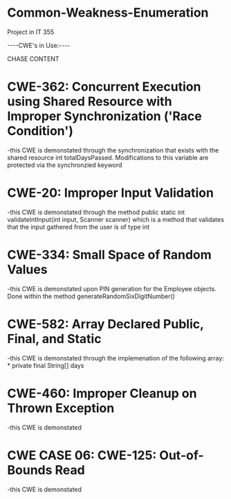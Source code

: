 # Common-Weakness-Enumeration
Project in IT 355

----CWE's in Use:----

CHASE CONTENT
# CWE-362: Concurrent Execution using Shared Resource with Improper Synchronization ('Race Condition')
-this CWE is demonstated through the synchronization that exists with the shared resource int totalDaysPassed. 
Modifications to this variable are protected via the synchronzied keyword

# CWE-20: Improper Input Validation
-this CWE is demonstated through the method public static int validateIntInput(int input, Scanner scanner)
which is a method that validates that the input gathered from the user is of type int

# CWE-334: Small Space of Random Values
-this CWE is demonstated upon PIN generation for the Employee objects. 
Done within the method generateRandomSixDigitNumber()

# CWE-582: Array Declared Public, Final, and Static
-this CWE is demonstated through the implemenation of the following array:
    * private final String[] days

# CWE-460: Improper Cleanup on Thrown Exception
-this CWE is demonstated 

# CWE CASE 06: CWE-125: Out-of-Bounds Read 
-this CWE is demonstated 
